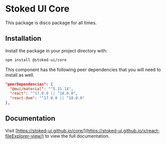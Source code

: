 # Stoked UI Core

This package is disco package for all times.

## Installation

Install the package in your project directory with:

```bash
npm install @stoked-ui/core
```

This component has the following peer dependencies that you will need to install as well.

```json
"peerDependencies": {
  "@mui/material": "^5.15.14",
  "react": "^17.0.0 || ^18.0.0",
  "react-dom": "^17.0.0 || ^18.0.0"
},
```

## Documentation

Visit [https://stoked-ui.github.io/core/](https://stoked-ui.github.io/x/react-fileExplorer-view/) to view the full documentation.
